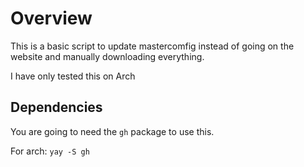 # Overview

This is a basic script to update mastercomfig instead of going on the website and manually downloading everything.

I have only tested this on Arch

## Dependencies

You are going to need the `gh` package to use this.

For arch: `yay -S gh`